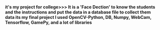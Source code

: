﻿**it's my project for college>>>
It is a 'Face Dection' to know the students and the instructions and put the data in a database file to collect them data its my final project 
I used OpenCV-Python, DB, Numpy, WebCam, Tensorflow, GamePy, and a lot of libraries**
